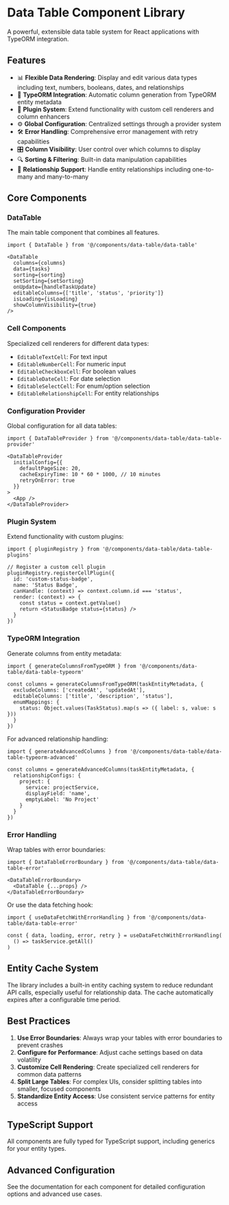 # Data Table Component Library

A powerful, extensible data table system for React applications with TypeORM integration.

## Features

- 📊 **Flexible Data Rendering**: Display and edit various data types including text, numbers, booleans, dates, and relationships
- 🔄 **TypeORM Integration**: Automatic column generation from TypeORM entity metadata
- 🔌 **Plugin System**: Extend functionality with custom cell renderers and column enhancers
- ⚙️ **Global Configuration**: Centralized settings through a provider system
- 🛠️ **Error Handling**: Comprehensive error management with retry capabilities
- 🎛️ **Column Visibility**: User control over which columns to display
- 🔍 **Sorting & Filtering**: Built-in data manipulation capabilities
- 🎯 **Relationship Support**: Handle entity relationships including one-to-many and many-to-many

## Core Components

### DataTable

The main table component that combines all features.

```tsx
import { DataTable } from '@/components/data-table/data-table'

<DataTable
  columns={columns}
  data={tasks}
  sorting={sorting}
  setSorting={setSorting}
  onUpdate={handleTaskUpdate}
  editableColumns={['title', 'status', 'priority']}
  isLoading={isLoading}
  showColumnVisibility={true}
/>
```

### Cell Components

Specialized cell renderers for different data types:

- `EditableTextCell`: For text input
- `EditableNumberCell`: For numeric input
- `EditableCheckboxCell`: For boolean values
- `EditableDateCell`: For date selection
- `EditableSelectCell`: For enum/option selection
- `EditableRelationshipCell`: For entity relationships

### Configuration Provider

Global configuration for all data tables:

```tsx
import { DataTableProvider } from '@/components/data-table/data-table-provider'

<DataTableProvider 
  initialConfig={{
    defaultPageSize: 20,
    cacheExpiryTime: 10 * 60 * 1000, // 10 minutes
    retryOnError: true
  }}
>
  <App />
</DataTableProvider>
```

### Plugin System

Extend functionality with custom plugins:

```tsx
import { pluginRegistry } from '@/components/data-table/data-table-plugins'

// Register a custom cell plugin
pluginRegistry.registerCellPlugin({
  id: 'custom-status-badge',
  name: 'Status Badge',
  canHandle: (context) => context.column.id === 'status',
  render: (context) => {
    const status = context.getValue()
    return <StatusBadge status={status} />
  }
})
```

### TypeORM Integration

Generate columns from entity metadata:

```tsx
import { generateColumnsFromTypeORM } from '@/components/data-table/data-table-typeorm'

const columns = generateColumnsFromTypeORM(taskEntityMetadata, {
  excludeColumns: ['createdAt', 'updatedAt'],
  editableColumns: ['title', 'description', 'status'],
  enumMappings: {
    status: Object.values(TaskStatus).map(s => ({ label: s, value: s }))
  }
})
```

For advanced relationship handling:

```tsx
import { generateAdvancedColumns } from '@/components/data-table/data-table-typeorm-advanced'

const columns = generateAdvancedColumns(taskEntityMetadata, {
  relationshipConfigs: {
    project: {
      service: projectService,
      displayField: 'name',
      emptyLabel: 'No Project'
    }
  }
})
```

### Error Handling

Wrap tables with error boundaries:

```tsx
import { DataTableErrorBoundary } from '@/components/data-table/data-table-error'

<DataTableErrorBoundary>
  <DataTable {...props} />
</DataTableErrorBoundary>
```

Or use the data fetching hook:

```tsx
import { useDataFetchWithErrorHandling } from '@/components/data-table/data-table-error'

const { data, loading, error, retry } = useDataFetchWithErrorHandling(
  () => taskService.getAll()
)
```

## Entity Cache System

The library includes a built-in entity caching system to reduce redundant API calls, especially useful for relationship data. The cache automatically expires after a configurable time period.

## Best Practices

1. **Use Error Boundaries**: Always wrap your tables with error boundaries to prevent crashes
2. **Configure for Performance**: Adjust cache settings based on data volatility
3. **Customize Cell Rendering**: Create specialized cell renderers for common data patterns
4. **Split Large Tables**: For complex UIs, consider splitting tables into smaller, focused components
5. **Standardize Entity Access**: Use consistent service patterns for entity access

## TypeScript Support

All components are fully typed for TypeScript support, including generics for your entity types.

## Advanced Configuration

See the documentation for each component for detailed configuration options and advanced use cases. 
